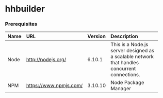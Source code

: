 # hhbuilder

### Prerequisites

| Name    | URL                    | Version | Description                                                                                  |
|:--------|:-----------------------|:--------|:---------------------------------------------------------------------------------------------|
| Node    | http://nodejs.org/     | 6.10.1  | This is a Node.js server designed as a scalable network that handles concurrent connections. |
| NPM     | https://www.npmjs.com/ | 3.10.10 | Node Package Manager  																	    |